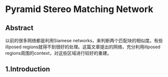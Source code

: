 # Pyramid Stereo Matching Network

## Abstract

以前的很多网络都是利用Siamese networks，来判断两个匹配块的相似度。有些illposed regions就得不到很好的处理。这篇文章提出的网络，充分利用illposed regions周围的context，对这些区域进行较好的重建。

## 1.Introduction
